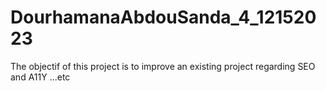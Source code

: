 # DourhamanaAbdouSanda_4_12152023
The objectif of this project is to improve an existing project regarding SEO and A11Y ...etc
